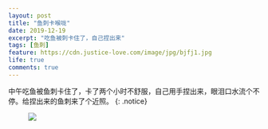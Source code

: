 ```yaml
---
layout: post
title: "鱼刺卡喉咙"
date: 2019-12-19
excerpt: "吃鱼被刺卡住了，自己捏出来"
tags: [鱼刺]
feature: https://cdn.justice-love.com/image/jpg/bjfj1.jpg
life: true
comments: true
---
```

中午吃鱼被鱼刺卡住了，卡了两个小时不舒服，自己用手捏出来，眼泪口水流个不停。给捏出来的鱼刺来了个近照。
{: .notice}
<figure>
    <img src="{{ site.staticUrl }}/image/jpg/yuci.jpg" />
</figure>
